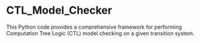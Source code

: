 # CTL_Model_Checker
This Python code provides a comprehensive framework for performing Computation Tree Logic (CTL) model checking on a given transition system. 
